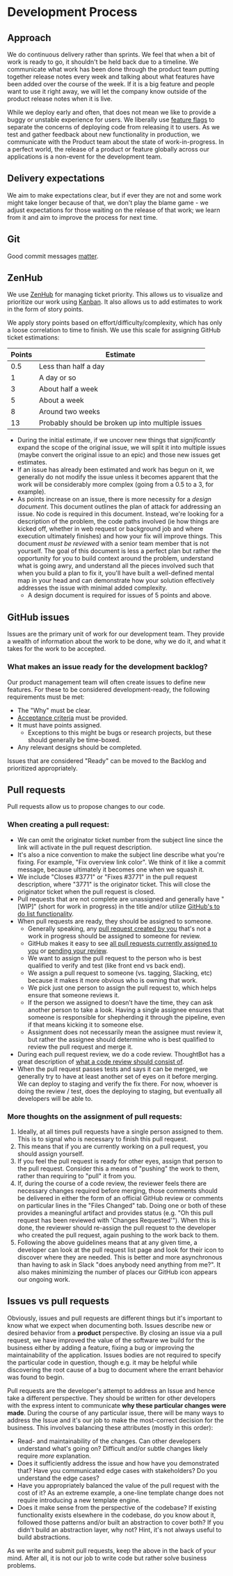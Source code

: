 # Development Process

## Approach

We do continuous delivery rather than sprints. We feel that when a bit of work is ready to go, it shouldn't be held back due to a timeline. We communicate what work has been done through the product team putting together release notes every week and talking about what features have been added over the course of the week. If it is a big feature and people want to use it right away, we will let the company know outside of the product release notes when it is live.

While we deploy early and often, that does not mean we like to provide a buggy or unstable experience for users. We liberally use [feature flags](https://en.wikipedia.org/wiki/Feature_toggle) to separate the concerns of deploying code from releasing it to users. As we test and gather feedback about new functionality in production, we communicate with the Product team about the state of work-in-progress. In a perfect world, the release of a product or feature globally across our applications is a non-event for the development team.

## Delivery expectations

We aim to make expectations clear, but if ever they are not and some work might take longer because of that, we don't play the blame game - we adjust expectations for those waiting on the release of that work; we learn from it and aim to improve the process for next time.

## Git

Good commit messages [matter](http://chris.beams.io/posts/git-commit/).

## ZenHub

We use [ZenHub](http://zenhub.io) for managing ticket priority. This allows us to
visualize and prioritize our work using
[Kanban](https://en.wikipedia.org/wiki/Kanban). It also allows us to add estimates
to work in the form of story points.

We apply story points based on effort/difficulty/complexity, which has only a loose
correlation to time to finish. We use this scale for assigning GitHub ticket
estimations:

| Points | Estimate                                          |
| ------ | ------------------------------------------------- |
| 0.5    | Less than half a day                              |
| 1      | A day or so                                       |
| 3      | About half a week                                 |
| 5      | About a week                                      |
| 8      | Around two weeks                                  |
| 13     | Probably should be broken up into multiple issues |

- During the initial estimate, if we uncover new things that _significantly_ expand
  the scope of the original issue, we will split it into multiple issues (maybe convert the original issue to an epic) and those new issues get estimates.
- If an issue has already been estimated and work has begun on it, we generally do
  not modify the issue unless it becomes apparent that the work will be considerably more complex (going from a 0.5 to a 3, for example).
- As points increase on an issue, there is more necessity for a _design document_.
  This document outlines the plan of attack for addressing an issue. No code is
  required in this document. Instead, we're looking for a description of the
  problem, the code paths involved (ie how things are kicked off, whether in web
  request or background job and where execution ultimately finishes) and how your
  fix will improve things. This document _must be reviewed_ with a senior team
  member that is not yourself. The goal of this document is less a perfect plan but
  rather the opportunity for you to build context around the problem, understand
  what is going awry, and understand all the pieces involved such that when you
  build a plan to fix it, you'll have built a well-defined mental map in your head
  and can demonstrate how your solution effectively addresses the issue with minimal
  added complexity.
  - A design document is required for issues of 5 points and above.

## GitHub issues

Issues are the primary unit of work for our development team. They provide a wealth of information about the work to be done, why we do it, and what it takes for the work to be accepted.

### What makes an issue ready for the development backlog?

Our product management team will often create issues to define new features. For these to be considered development-ready, the following requirements must be met:

- The "Why" must be clear.
- [Acceptance criteria](https://nomad8.com/acceptance_criteria/) must be provided.
- It must have points assigned.
  - Exceptions to this might be bugs or research projects, but these should
    generally be time-boxed.
- Any relevant designs should be completed.

Issues that are considered "Ready" can be moved to the Backlog and prioritized
appropriately.

## Pull requests

Pull requests allow us to propose changes to our code.

### When creating a pull request:

- We can omit the originator ticket number from the subject line since the link will activate in the pull request description.
- It's also a nice convention to make the subject line describe what you're
  fixing. For example, "Fix overview link color". We think of it like a commit
  message, because ultimately it becomes one when we squash it.
- We include "Closes #3771" or "Fixes #3771" in the pull request description,
  where "3771" is the originator ticket. This will close the originator ticket
  when the pull request is closed.
- Pull requests that are not complete are unassigned and generally have "[WIP]"
  (short for work in progress) in the title and/or utilize [GitHub's to do list functionality](http://lifehacker.com/why-a-github-gist-is-my-favorite-to-do-list-1493063613).
- When pull requests are ready, they should be assigned to someone.
  - Generally speaking, any [pull request created by you](https://github.com/pulls?user%3Astratasan) that's not a work in progress should be assigned to someone for review.
  - GitHub makes it easy to see [all pull requests currently assigned to you](https://github.com/pulls/assigned/?user%3Astratasan) or [pending your review](https://github.com/pulls/review-requested?user=stratasan).
  - We want to assign the pull request to the person who is best qualified to
    verify and test (like front end vs back end).
  - We assign a pull request to someone (vs. tagging, Slacking, etc) because
    it makes it more obvious who is owning that work.
  - We pick just one person to assign the pull request to, which helps ensure
    that someone reviews it.
  - If the person we assigned to doesn’t have the time, they can ask another
    person to take a look. Having a single assignee ensures that someone is
    responsible for shepherding it through the pipeline, even if that means
    kicking it to someone else.
  - Assignment does not necessarily mean the assignee must review it, but
    rather the assignee should determine who is best qualified to review the
    pull request and merge it.
- During each pull request review, we do a code review. ThoughtBot has a great
  description of [what a code review should consist of](https://github.com/thoughtbot/guides/tree/master/code-review).
- When the pull request passes tests and says it can be merged, we generally try
  to have at least another set of eyes on it before merging. We can deploy to
  staging and verify the fix there. For now, whoever is doing the review / test,
  does the deploying to staging, but eventually all developers will be able to.

### More thoughts on the assignment of pull requests:

1. Ideally, at all times pull requests have a single person assigned to them. This is to signal
   who is necessary to finish this pull request.
1. This means that if you are currently working on a pull request, you should assign yourself.
1. If you feel the pull request is ready for other eyes, assign that person to the pull request. Consider
   this a means of "pushing" the work to them, rather than requiring to "pull" it from
   you.
1. If, during the course of a code review, the reviewer feels there are necessary changes
   required before merging, those comments should be delivered in either the form of an
   official GitHub review or comments on particular lines in the "Files Changed" tab.
   Doing one or both of these provides a meaningful artifact and provides status (e.g.
   "Oh this pull request has been reviewed with 'Changes Requested'"). When this is done, the reviewer
   should re-assign the pull request to the developer who created the pull request, again pushing to the
   work back to them.
1. Following the above guidelines means that at any given time, a developer can look at
   the pull request list page and look for their icon to discover where they are needed.
   This is better and more asynchronous than having to ask in Slack "does anybody need
   anything from me?". It also makes minimizing the number of places our GitHub icon
   appears our ongoing work.

## Issues vs pull requests

Obviously, issues and pull requests are different things but it's important to know what
we expect when documenting both. Issues describe new or desired behavior from a
**product** perspective. By closing an issue via a pull request, we have improved the value of the
software we build for the business either by adding a feature, fixing a bug or improving
the maintainability of the application. Issues bodies are not required to specify the
particular code in question, though e.g. it may be helpful while discovering the root
cause of a bug to document where the errant behavior was found to begin.

Pull requests are the developer's attempt to address an Issue and hence take a different
perspective. They should be written for other developers with the express intent to communicate
**why these particular changes were made**. During the course of any particular issue, there
will be many ways to address the Issue and it's our job to make the most-correct decision
for the business. This involves balancing these attributes (mostly in this order):

- Read- and maintainability of the changes. Can other developers understand what's going on? Difficult and/or subtle changes likely require _more_ explanation.
- Does it sufficiently address the issue and how have you demonstrated that? Have you communicated edge cases with stakeholders? Do you understand the edge cases?
- Have you appropriately balanced the value of the pull request with the cost of it? As an extreme example, a one-line template change does not require introducing a new template engine.
- Does it make sense from the perspective of the codebase? If existing functionality exists elsewhere in the codebase, do you know about it, followed those patterns and/or built an abstraction to cover both? If you didn't build an abstraction layer, why not? Hint, it's not always useful to build abstractions.

As we write and submit pull requests, keep the above in the back of your mind. After all, it is
not our job to write code but rather solve business problems.
